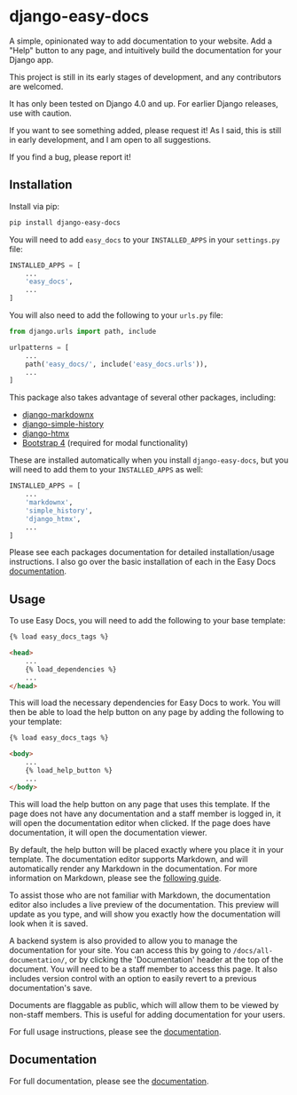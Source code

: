 # django-easy-docs

A simple, opinionated way to add documentation to your website. Add a "Help" button to any page, and intuitively build the documentation for your Django app.

This project is still in its early stages of development, and any contributors are welcomed.

It has only been tested on Django 4.0 and up. For earlier Django releases, use with caution.

If you want to see something added, please request it! As I said, this is still in early development, and I am open to all suggestions. 

If you find a bug, please report it!

## Installation

Install via pip:

```bash
pip install django-easy-docs
```

You will need to add `easy_docs` to your `INSTALLED_APPS` in your `settings.py` file:

```python
INSTALLED_APPS = [
    ...
    'easy_docs',
    ...
]
```

You will also need to add the following to your `urls.py` file:

```python
from django.urls import path, include

urlpatterns = [
    ...
    path('easy_docs/', include('easy_docs.urls')),
    ...
]
```

This package also takes advantage of several other packages, including:

- [django-markdownx](https://neutronx.github.io/django-markdownx/)
- [django-simple-history](https://django-simple-history.readthedocs.io/en/latest/)
- [django-htmx](https://django-htmx.readthedocs.io/en/latest/)
- [Bootstrap 4](https://getbootstrap.com/docs/4.0/getting-started/introduction/) (required for modal functionality)

These are installed automatically when you install `django-easy-docs`, but you will need to add them to your `INSTALLED_APPS` as well:

```python
INSTALLED_APPS = [
    ...
    'markdownx',
    'simple_history',
    'django_htmx',
    ...
]
```

Please see each packages documentation for detailed installation/usage instructions. I also go over the basic installation of each in the Easy Docs [documentation](https://lewisfletcher.github.io/django-easy-docs/installation.html).

## Usage

To use Easy Docs, you will need to add the following to your base template:

```html
{% load easy_docs_tags %}

<head>
    ...
    {% load_dependencies %}
    ...
</head>

```

This will load the necessary dependencies for Easy Docs to work. You will then be able to load the help button on any page by adding the following to your template:

```html
{% load easy_docs_tags %}

<body>
    ...
    {% load_help_button %}
    ...
</body>
```

This will load the help button on any page that uses this template. If the page does not have any documentation and a staff member is logged in, it will open the documentation editor when clicked. If the page does have documentation, it will open the documentation viewer.

By default, the help button will be placed exactly where you place it in your template. The documentation editor supports Markdown, and will automatically render any Markdown in the documentation. For more information on Markdown, please see the [following guide](https://www.markdownguide.org/basic-syntax/).

To assist those who are not familiar with Markdown, the documentation editor also includes a live preview of the documentation. This preview will update as you type, and will show you exactly how the documentation will look when it is saved.

A backend system is also provided to allow you to manage the documentation for your site. You can access this by going to ``/docs/all-documentation/``, or by clicking the 'Documentation' header at the top of the document. You will need to be a staff member to access this page. It also includes version control with an option to easily revert to a previous documentation's save.

Documents are flaggable as public, which will allow them to be viewed by non-staff members. This is useful for adding documentation for your users.

For full usage instructions, please see the [documentation](https://lewisfletcher.github.io/django-easy-docs/usage.html).

## Documentation

For full documentation, please see the [documentation](https://lewisfletcher.github.io/django-easy-docs/).